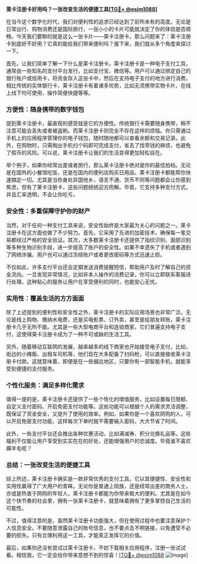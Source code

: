 **莱卡注册卡好用吗？一张改变生活的便捷工具[[TG💪+ @esim1088](https://t.me/s/esim1088)]**

在当今这个数字化时代，我们对便利性的追求已经达到了前所未有的高度。无论是日常出行、购物消费还是国际旅行，一张小小的卡片可能就决定了你的体验是否顺畅。今天我们要聊的就是这么一张卡片——莱卡注册卡。那么问题来了：莱卡注册卡到底好不好用？它真的能给我们带来便利吗？接下来，我们就从多个角度来探讨一下。

首先，让我们简单了解一下什么是莱卡注册卡。莱卡注册卡是一种电子支付工具，通常由一些知名的支付平台发行，比如支付宝、微信等。用户可以通过绑定自己的银行账户或信用卡，将资金存入这张卡中，然后在支持电子支付的地方进行消费。相比传统的实体银行卡，莱卡注册卡有着诸多优势，比如无须携带实物卡片、在线上线下均可使用、操作简便快捷等等。

### **方便性：随身携带的数字钱包**

提到莱卡注册卡，最直观的感受就是它的方便性。传统银行卡需要随身携带，稍不注意可能会丢失或者被盗刷。而莱卡注册卡则完全不存在这样的烦恼。你只需通过手机上的应用程序管理你的电子钱包，随时随地都可以查看余额和交易记录。此外，在购物时，只需掏出手机扫个码即可完成支付，省去了找零钱的麻烦，也避免了假币的风险。可以说，莱卡注册卡让我们的生活变得更加轻松自在。

举个例子，如果你经常出差或者旅行，那么莱卡注册卡绝对是你的最佳拍档。无论是在国外的小餐馆吃饭，还是在国内的便利店购买日用品，莱卡注册卡都能帮你快速搞定一切。尤其是当你身处异国他乡，语言不通、货币不同等问题都会让你感到焦虑，但有了莱卡注册卡，这些问题统统迎刃而解。毕竟，它支持多种支付方式，并且汇率透明，不会让你吃亏。

### **安全性：多重保障守护你的财产**

当然，对于任何一种支付工具来说，安全性始终是大家最为关心的问题之一。莱卡注册卡在这方面也做了不少努力。首先，它采用了先进的加密技术，确保每一笔交易都经过严格的安全验证。其次，大多数莱卡注册卡还提供了指纹识别、面部识别等多种生物识别手段，进一步提高了账户的安全性。如果不幸遗失了手机或者遇到了网络诈骗，用户也可以通过冻结账户或者更改密码等方式迅速止损。

不仅如此，许多支付平台还会定期发送消费提醒短信，帮助用户及时了解自己的资金流向。一旦发现异常情况，比如非本人操作的消费记录，你可以立即联系客服进行处理。这种贴心的服务让用户在享受便利的同时，也能安心无忧。

### **实用性：覆盖生活的方方面面**

除了上述提到的便利性和安全性之外，莱卡注册卡的实际应用场景也非常广泛。无论是线上购物、缴纳水电费，还是买电影票、订外卖，甚至是给朋友转账，莱卡注册卡几乎无所不能。尤其是一些大型电商平台和连锁商家，它们普遍支持电子支付，这使得莱卡注册卡成为了一种不可或缺的生活工具。

另外，随着移动互联网的发展，越来越多的线下商家也开始接受电子支付。比如，街边的小摊贩、出租车司机等，他们现在大多配备了扫码枪，可以直接接收莱卡注册卡付款。这就意味着，即便是在一些偏远地区，只要你有一部智能手机，就能享受到便捷的支付服务。

### **个性化服务：满足多样化需求**

值得一提的是，莱卡注册卡还提供了一些个性化的增值服务，比如设置每日限额、自定义支付密码、开启免密支付功能等。这些功能可以根据个人的需求灵活调整，既保证了资金安全，又提升了使用的效率。例如，如果你是一个喜欢网购的人，可以开启免密支付功能，这样每次下单时就不需要输入密码，大大节省了时间。

此外，一些支付平台还会推出各种优惠活动，比如满减券、积分兑换礼品等。这些福利不仅能让用户享受到实实在在的好处，还能增强用户的忠诚度。毕竟谁不喜欢薅羊毛呢？

### **总结：一张改变生活的便捷工具**

综上所述，莱卡注册卡确实是一款非常优秀的支付工具。它以其便捷性、安全性和实用性赢得了广大用户的青睐。无论你是普通上班族，还是经常出差的商务人士，亦或是热衷于网购的年轻人，莱卡注册卡都能为你带来极大的便利。尤其是在如今这个快节奏的社会里，拥有一张莱卡注册卡，就意味着拥有了更多掌控自己生活的可能性。

不过，值得注意的是，虽然莱卡注册卡功能强大，但在使用过程中也要注意保护个人信息安全。不要随意泄露自己的账号信息，也不要点击不明链接，以免遭受不必要的损失。只有合理利用这一工具，才能真正发挥它的价值。

最后，如果你还没有尝试过莱卡注册卡，不妨下载相关应用程序，注册一张试试看。相信我，它一定会给你带来意想不到的惊喜！[[TG💪+ @esim1088](https://t.me/s/esim1088) ![Image](https://i.postimg.cc/4NQfJmqS/Snipaste-2025-05-13-00-14-12.png)]